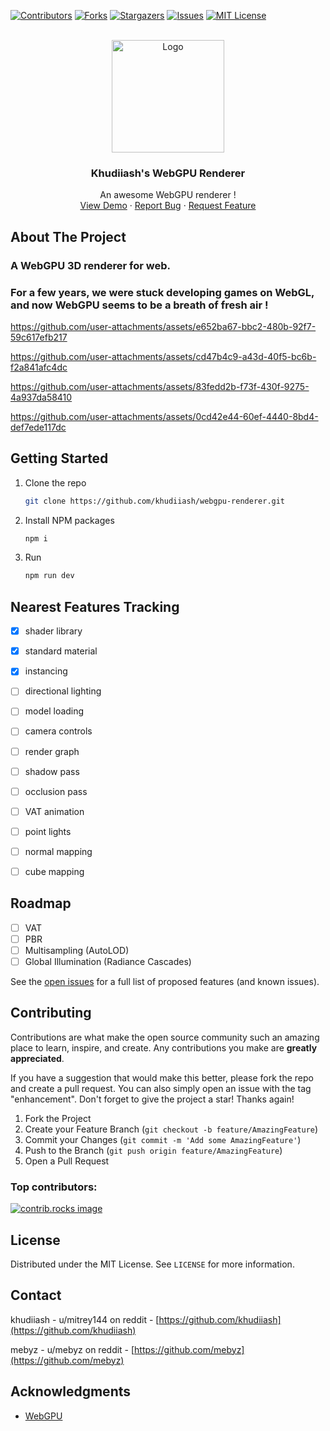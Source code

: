 
<a id="readme-top"></a>
<!-- PROJECT SHIELDS -->
[![Contributors][contributors-shield]][contributors-url]
[![Forks][forks-shield]][forks-url]
[![Stargazers][stars-shield]][stars-url]
[![Issues][issues-shield]][issues-url]
[![MIT License][license-shield]][license-url]

<!-- PROJECT LOGO -->
<br />
<div align="center">
  <a href="https://github.com/khudiiash/webgpu-renderer">
    <img src="https://github.com/user-attachments/assets/88132eb7-e2f5-474f-abd6-5ce5abd392a0" alt="Logo" width="180" height="180">
  </a>

  <h3 align="center">Khudiiash's WebGPU Renderer</h3>

  <p align="center">
    An awesome WebGPU renderer !
    <br />
    <a href="https://mebyz.github.io/webgpu-renderer-demo">View Demo</a>
    ·
    <a href="https://github.com/khudiiash/webgpu-renderer/issues/new?labels=bug&template=bug-report---.md">Report Bug</a>
    ·
    <a href="https://github.com/khudiiash/webgpu-renderer/issues/new?labels=enhancement&template=feature-request---.md">Request Feature</a>
  </p>
</div>



<!-- TABLE OF CONTENTS -->
<!--
<details>
  <summary>Table of Contents</summary>
  <ol>
    <li>
      <a href="#about-the-project">About The Project</a>
      <ul>
        <li><a href="#built-with">Built With</a></li>
      </ul>
    </li>
    <li>
      <a href="#getting-started">Getting Started</a>
    </li>
    <li><a href="#usage">Usage</a></li>
    <li><a href="#roadmap">Roadmap</a></li>
    <li><a href="#contributing">Contributing</a></li>
    <li><a href="#license">License</a></li>
    <li><a href="#contact">Contact</a></li>
    <li><a href="#acknowledgments">Acknowledgments</a></li>
  </ol>
</details>
-->

<!-- ABOUT THE PROJECT -->
## About The Project

### A WebGPU 3D renderer for web. 

### For a few years, we were stuck developing games on WebGL, and now WebGPU seems to be a breath of fresh air ! 

https://github.com/user-attachments/assets/e652ba67-bbc2-480b-92f7-59c617efb217


https://github.com/user-attachments/assets/cd47b4c9-a43d-40f5-bc6b-f2a841afc4dc


https://github.com/user-attachments/assets/83fedd2b-f73f-430f-9275-4a937da58410


https://github.com/user-attachments/assets/0cd42e44-60ef-4440-8bd4-def7ede117dc


<!-- GETTING STARTED -->
## Getting Started

1. Clone the repo
   ```sh
   git clone https://github.com/khudiiash/webgpu-renderer.git
   ```
2. Install NPM packages
   ```sh
   npm i
   ```
3. Run
   ```sh
   npm run dev
   ```
<!-- FEATURE TRACKING -->
## Nearest Features Tracking
- [x] shader library
- [x] standard material
- [x] instancing
- [ ] directional lighting
- [ ] model loading
- [ ] camera controls
- [ ] render graph
- [ ] shadow pass
- [ ] occlusion pass
- [ ] VAT animation
- [ ] point lights
- [ ] normal mapping
- [ ] cube mapping


<!-- ROADMAP -->
## Roadmap
- [ ] VAT
- [ ] PBR
- [ ] Multisampling (AutoLOD)
- [ ] Global Illumination (Radiance Cascades)

See the [open issues](https://github.com/khudiiash/webgpu-renderer/issues) for a full list of proposed features (and known issues).


<!-- CONTRIBUTING -->
## Contributing

Contributions are what make the open source community such an amazing place to learn, inspire, and create. Any contributions you make are **greatly appreciated**.

If you have a suggestion that would make this better, please fork the repo and create a pull request. You can also simply open an issue with the tag "enhancement".
Don't forget to give the project a star! Thanks again!

1. Fork the Project
2. Create your Feature Branch (`git checkout -b feature/AmazingFeature`)
3. Commit your Changes (`git commit -m 'Add some AmazingFeature'`)
4. Push to the Branch (`git push origin feature/AmazingFeature`)
5. Open a Pull Request

### Top contributors:

<a href="https://github.com/khudiiash/webgpu-renderer/graphs/contributors">
  <img src="https://contrib.rocks/image?repo=khudiiash/webgpu-renderer" alt="contrib.rocks image" />
</a>


<!-- LICENSE -->
## License

Distributed under the MIT License. See `LICENSE` for more information.


<!-- CONTACT -->
## Contact

khudiiash - u/mitrey144 on reddit - [https://github.com/khudiiash](https://github.com/khudiiash)

mebyz - u/mebyz on reddit - [https://github.com/mebyz](https://github.com/mebyz)


<!-- ACKNOWLEDGMENTS -->
## Acknowledgments

* [WebGPU](https://www.w3.org/TR/webgpu/)


<!-- MARKDOWN LINKS & IMAGES -->
<!-- https://www.markdownguide.org/basic-syntax/#reference-style-links -->
[contributors-shield]: https://img.shields.io/github/contributors/khudiiash/webgpu-renderer.svg?style=for-the-badge
[contributors-url]: https://github.com/khudiiash/webgpu-renderer/graphs/contributors
[forks-shield]: https://img.shields.io/github/forks/khudiiash/webgpu-renderer.svg?style=for-the-badge
[forks-url]: https://github.com/khudiiash/webgpu-renderer/network/members
[stars-shield]: https://img.shields.io/github/stars/khudiiash/webgpu-renderer.svg?style=for-the-badge
[stars-url]: https://github.com/khudiiash/webgpu-renderer/stargazers
[issues-shield]: https://img.shields.io/github/issues/khudiiash/webgpu-renderer.svg?style=for-the-badge
[issues-url]: https://github.com/khudiiash/webgpu-renderer/issues
[license-shield]: https://img.shields.io/github/license/khudiiash/webgpu-renderer.svg?style=for-the-badge
[license-url]: https://github.com/khudiiash/webgpu-renderer/blob/master/LICENSE

